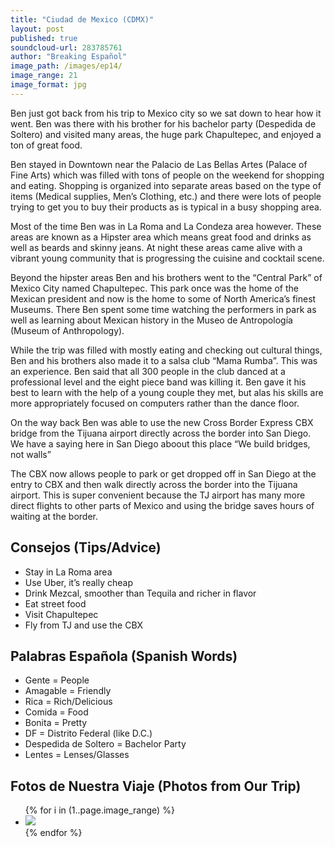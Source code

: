 ```yaml
---
title: "Ciudad de Mexico (CDMX)"
layout: post
published: true
soundcloud-url: 283785761
author: "Breaking Español"
image_path: /images/ep14/
image_range: 21
image_format: jpg
---
```


Ben just got back from his trip to Mexico city so we sat down to hear how it went. Ben was there with his brother for his bachelor party (Despedida de Soltero) and visited many areas, the huge park Chapultepec, and enjoyed a ton of great food.

Ben stayed in Downtown near the Palacio de Las Bellas Artes (Palace of Fine Arts) which was filled with tons of people on the weekend for shopping and eating. Shopping is organized into separate areas based on the type of items (Medical supplies, Men’s Clothing, etc.) and there were lots of people trying to get you to buy their products as is typical in a busy shopping area.

Most of the time Ben was in La Roma and La Condeza area however. These areas are known as a Hipster area which means great food and drinks as well as beards and skinny jeans. At night these areas came alive with a vibrant young community that is progressing the cuisine and cocktail scene.

Beyond the hipster areas Ben and his brothers went to the “Central Park” of Mexico City named Chapultepec. This park once was the home of the Mexican president and now is the home to some of North America’s finest Museums. There Ben spent some time watching the performers in park as well as learning about Mexican history in the Museo de Antropología (Museum of Anthropology).

While the trip was filled with mostly eating and checking out cultural things, Ben and his brothers also made it to a salsa club “Mama Rumba”. This was an experience. Ben said that all 300 people in the club danced at a  professional level and the eight piece band was killing it. Ben gave it his best to learn with the help of a young couple they met, but alas his skills are more appropriately focused on computers rather than the dance floor.

On the way back Ben was able to use the new Cross Border Express CBX bridge from the Tijuana airport directly across the border into San Diego. We have a saying here in San Diego aboout this place “We build bridges, not walls”

The CBX now allows people to park or get dropped off in San Diego at the entry to CBX and then walk directly across the border into the Tijuana airport. This is super convenient because the TJ airport has many more direct flights to other parts of Mexico and using the bridge saves hours of waiting at the border.

## Consejos (Tips/Advice)
- Stay in La Roma area
- Use Uber, it’s really cheap
- Drink Mezcal, smoother than Tequila and richer in flavor
- Eat street food
- Visit Chapultepec
- Fly from TJ and use the CBX

## Palabras Española (Spanish Words)
- Gente = People
- Amagable = Friendly
- Rica = Rich/Delicious
- Comida = Food
- Bonita = Pretty
- DF = Distrito Federal (like D.C.)
- Despedida de Soltero = Bachelor Party
- Lentes = Lenses/Glasses


## Fotos de Nuestra Viaje (Photos from Our Trip)
<ul class="photo-gallery">
 {% for i in (1..page.image_range) %}
   <li><img class="gallery-img" src="{{ page.image_path }}{{ i }}.{{ page.image_format }}" /></li>
 {% endfor %}
</ul>
